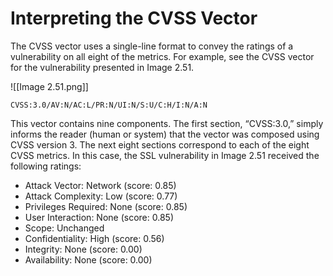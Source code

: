 
# Interpreting the CVSS Vector

The CVSS vector uses a single-line format to convey the ratings of a vulnerability on all eight of the metrics. For example, see the CVSS vector for the vulnerability
presented in Image 2.51.

![[Image 2.51.png]]

`CVSS:3.0/AV:N/AC:L/PR:N/UI:N/S:U/C:H/I:N/A:N`

This vector contains nine components. The first section, “CVSS:3.0,” simply informs the reader (human or system) that the vector was composed using CVSS version 3. The next eight sections correspond to each of the eight CVSS metrics. In this case, the SSL vulnerability in Image 2.51 received the following ratings:

- Attack Vector: Network (score: 0.85) 
- Attack Complexity: Low (score: 0.77) 
- Privileges Required: None (score: 0.85) 
- User Interaction: None (score: 0.85) 
- Scope: Unchanged  
- Confidentiality: High (score: 0.56) 
- Integrity: None (score: 0.00) 
- Availability: None (score: 0.00)